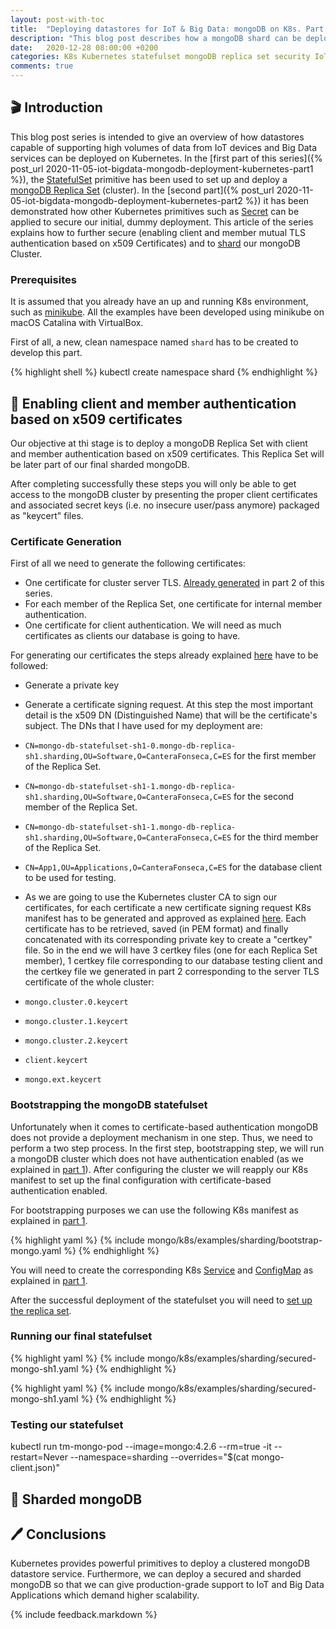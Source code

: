 ```yaml
---
layout: post-with-toc
title:  "Deploying datastores for IoT & Big Data: mongoDB on K8s. Part 3"
description: "This blog post describes how a mongoDB shard can be deployed on Kubernetes"
date:   2020-12-28 08:00:00 +0200
categories: K8s Kubernetes statefulset mongoDB replica set security IoT Big Data TLS cloud native computing sharding
comments: true 
---
```

 

## 🎬 Introduction

This blog post series is intended to give an overview of how datastores capable of supporting high volumes of data from IoT devices and Big Data services can be deployed on Kubernetes. In the [first part of this series]({% post_url 2020-11-05-iot-bigdata-mongodb-deployment-kubernetes-part1 %}), the [StatefulSet](https://kubernetes.io/docs/concepts/workloads/controllers/statefulset/) primitive has been used to set up and deploy a [mongoDB Replica Set](https://docs.mongodb.com/manual/replication/) (cluster). In the [second part]({% post_url 2020-11-05-iot-bigdata-mongodb-deployment-kubernetes-part2 %}) it has been demonstrated how other Kubernetes primitives such as [Secret](https://kubernetes.io/docs/concepts/configuration/secret/) can be applied to secure our initial, dummy deployment. This article of the series explains how to further secure (enabling client and member mutual TLS authentication based on x509 Certificates) and to [shard](https://docs.mongodb.com/manual/sharding/) our mongoDB Cluster. 

### Prerequisites

It is assumed that you already have an up and running K8s environment, such as [minikube](https://minikube.sigs.k8s.io/docs/start/). 
All the examples have been developed using minikube on macOS Catalina with VirtualBox. 

First of all, a new, clean namespace named `shard` has to be created to develop this part. 

{% highlight shell %}
kubectl create namespace shard
{% endhighlight %}

## 📖 Enabling client and member authentication based on x509 certificates

Our objective at thi stage is to deploy a mongoDB Replica Set with client and member authentication based on x509 certificates. This Replica Set will be later part of our final sharded mongoDB. 

After completing successfully these steps you will only be able to get access to the mongoDB cluster by presenting the proper client certificates and associated secret keys (i.e. no insecure user/pass anymore) packaged as "keycert" files. 

### Certificate Generation

First of all we need to generate the following certificates:

* One certificate for cluster server TLS. [Already generated]() in part 2 of this series. 
* For each member of the Replica Set, one certificate for internal member authentication.
* One certificate for client authentication. We will need as much certificates as clients our database is going to have. 

For generating our certificates the steps already explained [here]() have to be followed:

* Generate a private key
* Generate a certificate signing request. At this step the most important detail is the x509 DN (Distinguished Name) that will be the certificate's subject. The DNs that I have used for my deployment are:

* `CN=mongo-db-statefulset-sh1-0.mongo-db-replica-sh1.sharding,OU=Software,O=CanteraFonseca,C=ES` for the first member of the Replica Set. 
* `CN=mongo-db-statefulset-sh1-1.mongo-db-replica-sh1.sharding,OU=Software,O=CanteraFonseca,C=ES` for the second member of the Replica Set. 
* `CN=mongo-db-statefulset-sh1-1.mongo-db-replica-sh1.sharding,OU=Software,O=CanteraFonseca,C=ES` for the third member of the Replica Set. 
* `CN=App1,OU=Applications,O=CanteraFonseca,C=ES` for the database client to be used for testing.

* As we are going to use the Kubernetes cluster CA to sign our certificates, for each certificate a new certificate signing request K8s manifest has to be generated and approved as explained [here](). Each certificate has to be retrieved, saved (in PEM format) and finally concatenated with its corresponding private key to create a "certkey" file. So in the end we will have 3 certkey files (one for each Replica Set member), 1 certkey file corresponding to our database testing client and the certkey file we generated in part 2 corresponding to the server TLS certificate of the whole cluster:

* `mongo.cluster.0.keycert`
* `mongo.cluster.1.keycert`
* `mongo.cluster.2.keycert`
* `client.keycert`
* `mongo.ext.keycert`

### Bootstrapping the mongoDB statefulset

Unfortunately when it comes to certificate-based authentication mongoDB does not provide a deployment mechanism in one step. Thus, we need to perform a two step process. In the first step, bootstrapping step, we will run a mongoDB cluster which does not have authentication enabled (as we explained in [part 1]()). After configuring the cluster we will reapply our K8s manifest to set up the final configuration with certificate-based authentication enabled. 

For bootstrapping purposes we can use the following K8s manifest as explained in [part 1](). 

{% highlight yaml %}
{% include mongo/k8s/examples/sharding/bootstrap-mongo.yaml %}
{% endhighlight %}

You will need to create the corresponding K8s [Service]() and [ConfigMap]() as explained in [part 1](). 

After the successful deployment of the statefulset you will need to [set up the replica set](). 

### Running our final statefulset

{% highlight yaml %}
{% include mongo/k8s/examples/sharding/secured-mongo-sh1.yaml %}
{% endhighlight %}


{% highlight yaml %}
{% include mongo/k8s/examples/sharding/secured-mongo-sh1.yaml %}
{% endhighlight %}


### Testing our statefulset

kubectl run tm-mongo-pod --image=mongo:4.2.6 --rm=true -it --restart=Never --namespace=sharding --overrides="$(cat mongo-client.json)"

## 📖 Sharded mongoDB



## 🖊️ Conclusions

Kubernetes provides powerful primitives to deploy a clustered mongoDB datastore service. Furthermore, we can deploy a secured and sharded mongoDB so that we can give production-grade support to IoT and Big Data Applications which demand higher scalability. 

{% include feedback.markdown %}
